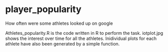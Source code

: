# player_popularity
How often were some athletes looked up on google

Athletes_popularity.R is the code written in R to perform the task.
iotplot.jpg shows the interest over time for all the athletes.
Inidividual plots for each athlete have also been generated by a simple function. 
